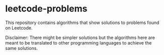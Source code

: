# leetcode-problems
This repository contains algorithms that show solutions to problems found on Leetcode.

Disclaimer: There might be simpler solutions but the algorithms here are meant to be translated to other programming languages to achieve the same solutions.
